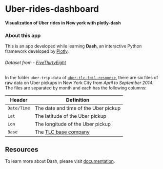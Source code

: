 # Uber-rides-dashboard

#### Visualization of Uber rides in **New york** with plotly-dash

### About this app

This is an app developed while learning **Dash**, an interactive Python framework developed by [Plotly](https://plot.ly/).

###### Dataset from - [FiveThirtyEight](https://github.com/fivethirtyeight/uber-tlc-foil-response/tree/master/uber-trip-data)

In the folder `uber-trip-data` of [`uber-tlc-foil-response`](https://github.com/fivethirtyeight/uber-tlc-foil-response/tree/master/), there are six files of raw data on Uber pickups in New York City from _April to September 2014_. The files are separated by month and each has the following columns:

Header | Definition
---|---------
`Date/Time` | The date and time of the Uber pickup
`Lat` | The latitude of the Uber pickup
`Lon` | The longitude of the Uber pickup
`Base` | The [TLC base company](http://www.nyc.gov/html/tlc/html/industry/base_and_business.shtml) 

## Resources

To learn more about Dash, please visit [documentation](https://plot.ly/dash).

